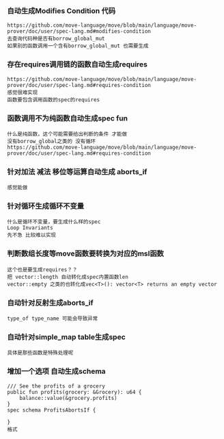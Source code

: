 ###  自动生成Modifies Condition 代码
    https://github.com/move-language/move/blob/main/language/move-prover/doc/user/spec-lang.md#modifies-condition
    去查询代码种是否有borrow_global_mut
    如果别的函数调用一个含有borrow_global_mut 也需要生成

###  存在requires调用链的函数自动生成requires
    https://github.com/move-language/move/blob/main/language/move-prover/doc/user/spec-lang.md#requires-condition
    感觉很难实现
    函数要包含调用函数的spec的requires

### 函数调用不为纯函数自动生成spec fun
    什么是纯函数，这个可能需要给出判断的条件 才能做
    没有borrow_global之类的 没有循环
    https://github.com/move-language/move/blob/main/language/move-prover/doc/user/spec-lang.md#requires-condition

###  针对加法 减法 移位等运算自动生成 aborts_if
    感觉能做

###  针对循环生成循环不变量
    什么是循环不变量，要生成什么样的spec
    Loop Invariants
    先不急 比较难以实现

###  判断数组长度等move函数要转换为对应的msl函数
    这个也是要生成requires？？
    把 vector::length 自动转化成spec内置函数len
    vector::empty 之类的也转化成vec<T>(): vector<T> returns an empty vector
###  自动针对反射生成aborts_if
    type_of type_name 可能会导致异常


###  自动针对simple_map  table生成spec
    具体是那些函数是特殊处理呢


    
###  增加一个选项  自动生成schema 

    /// See the profits of a grocery
    public fun profits(grocery: &Grocery): u64 {
        balance::value(&grocery.profits)
    }
    spec schema ProfitsAbortsIf {

    }
    格式
